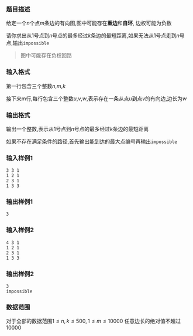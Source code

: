### 题目描述
给定一个$n$个点$m$条边的有向图,图中可能存在**重边**和**自环**, 边权可能为负数

请你求出从$1$号点到$n$号点的最多经过$k$条边的最短距离,如果无法从$1$号点走到$n$号点,输出`impossible`

> 图中可能存在负权回路

### 输入格式
第一行包含三个整数$n$,$m$,$k$

接下来m行,每行包含三个整数$u$,$v$,$w$,表示存在一条从点$u$到点$v$的有向边,边长为$w$
### 输出格式
输出一个整数,表示从$1$号点到$n$号点的最多经过$k$条边的最短距离

如果不存在满足条件的路径,首先输出能到达的最大点编号再输出`impossible`
### 输入样例1
```
3 3 1
1 2 1
2 3 1
1 3 3
```
### 输出样例1
```
3
```
### 输入样例2
```
4 3 1
1 2 1
2 3 1
1 3 3
```
### 输出样例2
```
3
impossible
```
### 数据范围
对于全部的数据范围$1 \leq n,k \leq 500,1 \leq m \leq 10000$
任意边长的绝对值不超过$10000$